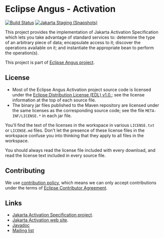 # Eclipse Angus - Activation

[![Build Status](https://github.com/eclipse-ee4j/angus-activation/actions/workflows/maven.yml/badge.svg?branch=master)](https://github.com/eclipse-ee4j/angus-activation/actions/workflows/maven.yml?branch=master)
[![Jakarta Staging (Snapshots)](https://img.shields.io/nexus/s/https/jakarta.oss.sonatype.org/org.eclipse.angus/angus-activation.svg)](https://jakarta.oss.sonatype.org/content/repositories/staging/org/eclipse/angus/angus-activation/)

This project provides the implementation of Jakarta Activation Specification
which lets you take advantage of standard services to: determine the type of an arbitrary piece of data;
encapsulate access to it; discover the operations available on it; and instantiate the
appropriate bean to perform the operation(s).

This project is part of [Eclipse Angus project](https://projects.eclipse.org/projects/ee4j.angus).

## License

* Most of the Eclipse Angus Activation project source code is licensed
under the [Eclipse Distribution License (EDL) v1.0.](https://www.eclipse.org/org/documents/edl-v10.php);
see the license information at the top of each source file.
* The binary jar files published to the Maven repository are licensed
under the same licenses as the corresponding source code;
see the file `META-INF/LICENSE.*` in each jar file.

You'll find the text of the licenses in the workspace in various `LICENSE.txt` or `LICENSE.md` files.
Don't let the presence of these license files in the workspace confuse you into thinking
that they apply to all files in the workspace.

You should always read the license file included with every download, and read
the license text included in every source file.

## Contributing

We use [contribution policy](CONTRIBUTING.md), which means we can only accept contributions under
the terms of [Eclipse Contributor Agreement](http://www.eclipse.org/legal/ECA.php).

## Links

* [Jakarta Activation Specification project](https://github.com/eclipse-ee4j/jaf).
* [Jakarta Activation web site](https://eclipse-ee4j.github.io/jaf/).
* [Javadoc](https://javadoc.io/doc/org.eclipse.angus/angus-activation/latest/com.sun.activation.registries/module-summary.html)
* [Mailing list](https://accounts.eclipse.org/mailing-list/angus-dev)
